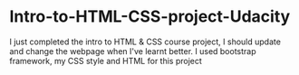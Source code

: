 # Intro-to-HTML-CSS-project-Udacity
I just completed the intro to HTML &amp; CSS course project, I should update and change the webpage when I've learnt better. I used bootstrap framework, my CSS style and HTML for this project
